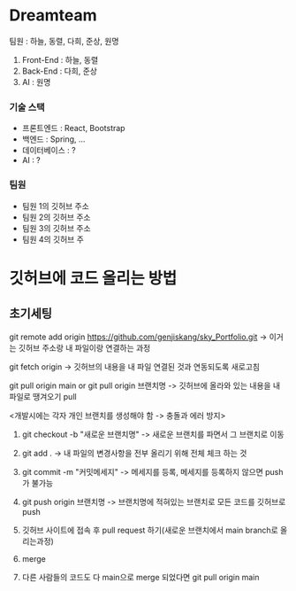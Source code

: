 # Dreamteam

팀원 : 하늘, 동렬, 다희, 준상, 원명

1) Front-End : 하늘, 동렬
2) Back-End : 다희, 준상
3) AI : 원명

### 기술 스택
- 프론트엔드 : React, Bootstrap
- 백엔드 : Spring, ...
- 데이터베이스 : ?
- AI : ?

### 팀원
- 팀원 1의 깃허브 주소
- 팀원 2의 깃허브 주소
- 팀원 3의 깃허브 주소
- 팀원 4의 깃허브 주

# 깃허브에 코드 올리는 방법
## 초기세팅
git remote add origin https://github.com/genjiskang/sky_Portfolio.git
-> 이거는 깃허브 주소랑 내 파일이랑 연결하는 과정

git fetch origin
-> 깃허브의 내용을 내 파일 연결된 것과 연동되도록 새로고침

git pull origin main or git pull origin 브랜치명 
-> 깃허브에 올라와 있는 내용을 내 파일로 땡겨오기 pull

<개발시에는 각자 개인 브랜치를 생성해야 함 -> 충돌과 에러 방지>
1. git checkout -b "새로운 브랜치명"
-> 새로운 브랜치를 파면서 그 브랜치로 이동

2. git add .
-> 내 파일의 변경사항을 전부 올리기 위해 전체 체크 하는 것

3. git commit -m "커밋메세지"
-> 메세지를 등록, 메세지를 등록하지 않으면 push가 불가능

4. git push origin 브랜치명
-> 브랜치명에 적혀있는 브랜치로 모든 코드를 깃허브로 push

5. 깃허브 사이트에 접속 후 pull request 하기(새로운 브랜치에서 main branch로 올리는과정)

6. merge

7. 다른 사람들의 코드도 다 main으로 merge 되었다면 git pull origin main

